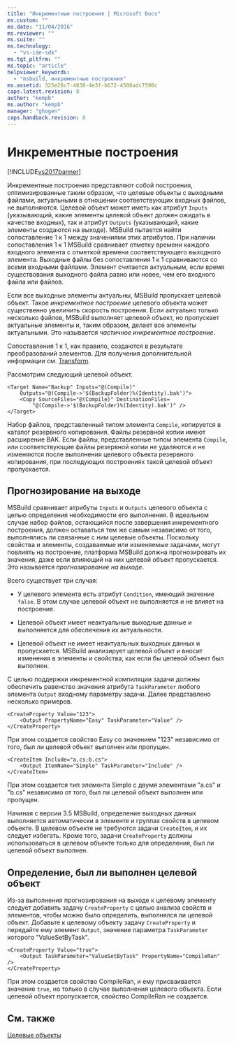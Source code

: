 ```yaml
---
title: "Инкрементные построения | Microsoft Docs"
ms.custom: ""
ms.date: "11/04/2016"
ms.reviewer: ""
ms.suite: ""
ms.technology: 
  - "vs-ide-sdk"
ms.tgt_pltfrm: ""
ms.topic: "article"
helpviewer_keywords: 
  - "msbuild, инкрементные построения"
ms.assetid: 325e28c7-4838-4e3f-b672-4586adc7500c
caps.latest.revision: 8
author: "kempb"
ms.author: "kempb"
manager: "ghogen"
caps.handback.revision: 8
---
```

# Инкрементные построения
[!INCLUDE[vs2017banner](../code-quality/includes/vs2017banner.md)]

Инкрементные построения представляют собой построения, оптимизированные таким образом, что целевые объекты с выходными файлами, актуальными в отношении соответствующих входных файлов, не выполняются.  Целевой объект может иметь как атрибут `Inputs` \(указывающий, какие элементы целевой объект должен ожидать в качестве входных\), так и атрибут `Outputs` \(указывающий, какие элементы создаются на выходе\).  MSBuild пытается найти сопоставление 1 к 1 между значениями этих атрибутов.  При наличии сопоставления 1 к 1 MSBuild сравнивает отметку времени каждого входного элемента с отметкой времени соответствующего выходного элемента.  Выходные файлы без сопоставления 1 к 1 сравниваются со всеми входными файлами.  Элемент считается актуальным, если время существования выходного файла равно или новее, чем его входного файла или файлов.  
  
 Если все выходные элементы актуальны, MSBuild пропускает целевой объект.  Такое *инкрементное построение* целевого объекта может существенно увеличить скорость построения.  Если актуально только несколько файлов, MSBuild выполняет целевой объект, но пропускает актуальные элементы и, таким образом, делает все элементы актуальными.  Это называется *частичное инкрементное построение*.  
  
 Сопоставления 1 к 1, как правило, создаются в результате преобразований элементов.  Для получения дополнительной информации см. [Transform](../msbuild/msbuild-transforms.md).  
  
 Рассмотрим следующий целевой объект.  
  
```  
<Target Name="Backup" Inputs="@(Compile)"   
    Outputs="@(Compile->'$(BackupFolder)%(Identity).bak')">  
    <Copy SourceFiles="@(Compile)" DestinationFiles=  
        "@(Compile->'$(BackupFolder)%(Identity).bak')" />  
</Target>  
```  
  
 Набор файлов, представленный типом элемента `Compile`, копируется в каталог резервного копирования.  Файлы резервной копии имеют расширение BAK.  Если файлы, представленные типом элемента `Compile`, или соответствующие файлы резервной копии не удаляются и не изменяются после выполнения целевого объекта резервного копирования, при последующих построениях такой целевой объект пропускается.  
  
## Прогнозирование на выходе  
 MSBuild сравнивает атрибуты `Inputs` и `Outputs` целевого объекта с целью определения необходимости его выполнения.  В идеальном случае набор файлов, остающийся после завершения инкрементного построения, должен оставаться тем же самым независимо от того, выполнялись ли связанные с ним целевые объекты.  Поскольку свойства и элементы, создаваемые или изменяемые задачами, могут повлиять на построение, платформа MSBuild должна прогнозировать их значения, даже если влияющий на них целевой объект пропускается.  Это называется *прогнозирование на выходе*.  
  
 Всего существует три случая:  
  
-   У целевого элемента есть атрибут `Condition`, имеющий значение `false`.  В этом случае целевой объект не выполняется и не влияет на построение.  
  
-   Целевой объект имеет неактуальные выходные данные и выполняется для обеспечения их актуальности.  
  
-   Целевой объект не имеет неактуальных выходных данных и пропускается.  MSBuild анализирует целевой объект и вносит изменения в элементы и свойства, как если бы целевой объект был выполнен.  
  
 С целью поддержки инкрементной компиляции задачи должны обеспечить равенство значения атрибута `TaskParameter` любого элемента `Output` входному параметру задачи.  Далее представлено несколько примеров.  
  
```  
<CreateProperty Value="123">  
    <Output PropertyName="Easy" TaskParameter="Value" />  
</CreateProperty>  
```  
  
 При этом создается свойство Easy со значением "123" независимо от того, был ли целевой объект выполнен или пропущен.  
  
```  
<CreateItem Include="a.cs;b.cs">  
    <Output ItemName="Simple" TaskParameter="Include" />  
</CreateItem>  
```  
  
 При этом создается тип элемента Simple с двумя элементами "a.cs" и "b.cs" независимо от того, был ли целевой объект выполнен или пропущен.  
  
 Начиная с версии 3.5 MSBuild, определение выходных данных выполняется автоматически в элементе и группах свойств в целевом объекте.  В целевом объекте не требуются задачи `CreateItem`, и их следует избегать.  Кроме того, задачи `CreateProperty` должны использоваться в целевом объекте только для определения, был ли целевой объект выполнен.  
  
## Определение, был ли выполнен целевой объект  
 Из\-за выполнения прогнозирования на выходе к целевому элементу следует добавить задачу `CreateProperty` с целью анализа свойств и элементов, чтобы можно было определить, выполнялся ли целевой объект.  Добавьте к целевому объекту задачу `CreateProperty` и передайте ему элемент `Output`, значение параметра `TaskParameter` которого "ValueSetByTask".  
  
```  
<CreateProperty Value="true">  
    <Output TaskParameter="ValueSetByTask" PropertyName="CompileRan" />  
</CreateProperty>  
```  
  
 При этом создается свойство CompileRan, и ему присваивается значение `true`, но только в случае выполнения целевого объекта.  Если целевой объект пропускается, свойство CompileRan не создается.  
  
## См. также  
 [Целевые объекты](../msbuild/msbuild-targets.md)